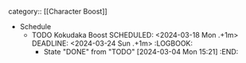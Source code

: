 category:: [[Character Boost]]

- Schedule
	- TODO Kokudaka Boost 
	  SCHEDULED: <2024-03-18 Mon .+1m>
	  DEADLINE: <2024-03-24 Sun .+1m>
	  :LOGBOOK:
	  * State "DONE" from "TODO" [2024-03-04 Mon 15:21]
	  :END: